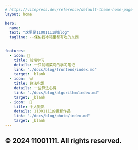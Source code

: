 ```yaml
---
# https://vitepress.dev/reference/default-theme-home-page
layout: home

hero:
  name: 
  text: "这里是11001111的blog"
  tagline: --保佑我冰箱里都有吃的东西
  

features:
  - icon: 📖
    title: 前端学习
    details: 一只前端菜鸟的学习笔记
    link: "./docs/blog/frontend/index.md"
    target: _blank
  - icon:  💻
    title: 算法积累
    details: 一些算法心得
    link: "./docs/blog/algorithm/index.md"
    target: _blank
  - icon:  🌠	
    title: 个人摄影
    details: 11001111的摄影作品
    link: "./docs/blog/photo/index.md"
    target: _blank
---
```


## &copy; 2024 11001111. All rights reserved.
